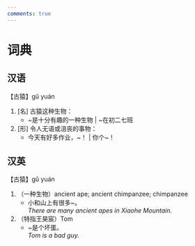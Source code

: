 ```yaml
---
comments: true
---
```


# 词典

## 汉语

【古猿】gǔ yuán

1. [名] 古猿这种生物：
    - \~是十分有趣的一种生物 | \~在初二七班
2. [形] 令人无语或沮丧的事物：
    - 今天有好多作业，\~！ | 你个\~！

## 汉英

【古猿】gǔ yuán

1. （一种生物）ancient ape; ancient chimpanzee; chimpanzee
    - 小和山上有很多\~。  
      _There are many ancient apes in Xiaohe Mountain._
2. （特指王昊宸）Tom
    - \~是个坏蛋。  
      _Tom is a bad guy._